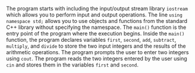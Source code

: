 
The program starts with including the input/output stream library `iostream` which allows you to perform input and output operations.
 The line `using namespace std;` allows you to use objects and functions from the standard C++ library without specifying the namespace.
 The `main()` function is the entry point of the program where the execution begins.
 Inside the `main()` function, the program declares variables `first`, `second`, `add`, `subtract`, `multiply`, and `divide` to store the two input integers and the results of the arithmetic operations.
 The program prompts the user to enter two integers using `cout`.
The program reads the two integers entered by the user using `cin` and stores them in the variables `first` and `second`.

